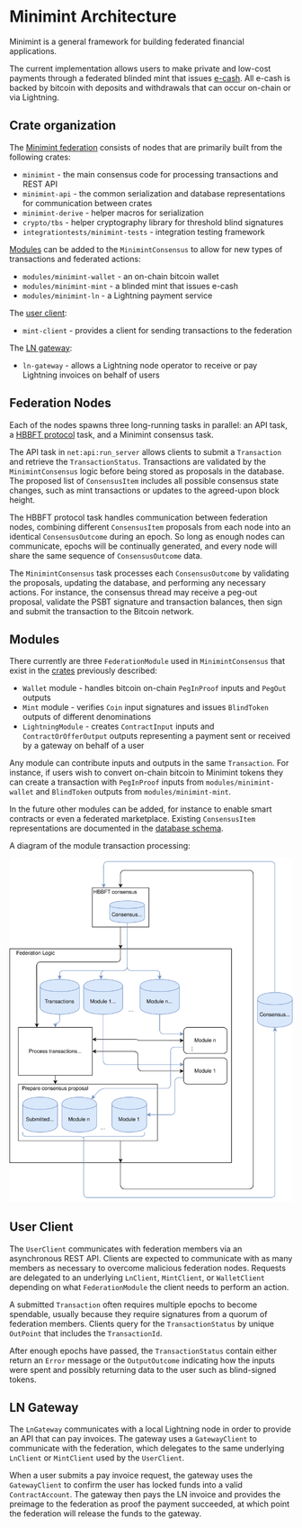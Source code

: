 # Minimint Architecture

Minimint is a general framework for building federated financial applications.

The current implementation allows users to make private and low-cost payments through a federated blinded mint that issues [e-cash](https://en.wikipedia.org/wiki/Ecash).
All e-cash is backed by bitcoin with deposits and withdrawals that can occur on-chain or via Lightning.

## Crate organization
The [Minimint federation](#Federation-Nodes) consists of nodes that are primarily built from the following crates:
* `minimint` - the main consensus code for processing transactions and REST API
* `minimint-api` - the common serialization and database representations for communication between crates
* `minimint-derive` - helper macros for serialization
* `crypto/tbs` - helper cryptography library for threshold blind signatures
* `integrationtests/minimint-tests` - integration testing framework

[Modules](#Modules) can be added to the `MinimintConsensus` to allow for new types of transactions and federated actions:
* `modules/minimint-wallet` - an on-chain bitcoin wallet
* `modules/minimint-mint` - a blinded mint that issues e-cash
* `modules/minimint-ln` - a Lightning payment service

The [user client](#User-Client):
* `mint-client` - provides a client for sending transactions to the federation

The [LN gateway](#LN-Gateway):
* `ln-gateway` - allows a Lightning node operator to receive or pay Lightning invoices on behalf of users

## Federation Nodes
Each of the nodes spawns three long-running tasks in parallel: an API task, a [HBBFT protocol](https://docs.rs/hbbft/latest/hbbft/) task, and a Minimint consensus task.

The API task in `net:api:run_server` allows clients to submit a `Transaction` and retrieve the `TransactionStatus`.
Transactions are validated by the `MinimintConsensus` logic before being stored as proposals in the database.
The proposed list of `ConsensusItem` includes all possible consensus state changes, such as mint transactions or updates to the agreed-upon block height.

The HBBFT protocol task handles communication between federation nodes, combining different `ConsensusItem` proposals from each node into an identical `ConsensusOutcome` during an epoch.
So long as enough nodes can communicate, epochs will be continually generated, and every node will share the same sequence of `ConsensusOutcome` data.

The `MinimintConsensus` task processes each `ConsensusOutcome` by validating the proposals, updating the database, and performing any necessary actions.
For instance, the consensus thread may receive a peg-out proposal, validate the PSBT signature and transaction balances, then sign and submit the transaction to the Bitcoin network.

## Modules
There currently are three `FederationModule` used in `MinimintConsensus` that exist in the [crates](#Crate-organization) previously described:
* `Wallet` module - handles bitcoin on-chain `PegInProof` inputs and `PegOut` outputs
* `Mint` module - verifies `Coin` input signatures and issues `BlindToken` outputs of different denominations
* `LightningModule` - creates `ContractInput` inputs and `ContractOrOfferOutput` outputs representing a payment sent or received by a gateway on behalf of a user

Any module can contribute inputs and outputs in the same `Transaction`.
For instance, if users wish to convert on-chain bitcoin to Minimint tokens they can create a transaction with `PegInProof` inputs from `modules/minimint-wallet`  and `BlindToken` outputs from `modules/minimint-mint`.

In the future other modules can be added, for instance to enable smart contracts or even a federated marketplace.
Existing `ConsensusItem` representations are documented in the [database schema](database.md).

A diagram of the module transaction processing:

![Control and data flow in MiniMint](./architecture.svg)

## User Client
The `UserClient` communicates with federation members via an asynchronous REST API.
Clients are expected to communicate with as many members as necessary to overcome malicious federation nodes.
Requests are delegated to an underlying `LnClient`, `MintClient`, or `WalletClient` depending on what `FederationModule` the client needs to perform an action.

A submitted `Transaction` often requires multiple epochs to become spendable, usually because they require signatures from a quorum of federation members.
Clients query for the `TransactionStatus` by unique `OutPoint` that includes the `TransactionId`.

After enough epochs have passed, the `TransactionStatus` contain either return an `Error` message or the `OutputOutcome` indicating how the inputs were spent and possibly returning data to the user such as blind-signed tokens.

## LN Gateway
The `LnGateway` communicates with a local Lightning node in order to provide an API that can pay invoices.
The gateway uses a `GatewayClient` to communicate with the federation, which delegates to the same underlying `LnClient` or `MintClient` used by the `UserClient`.

When a user submits a pay invoice request, the gateway uses the `GatewayClient` to confirm the user has locked funds into a valid `ContractAccount`.
The gateway then pays the LN invoice and provides the preimage to the federation as proof the payment succeeded, at which point the federation will release the funds to the gateway.